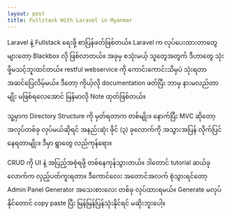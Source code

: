 ```yaml
---
layout: post
title: Fullstack With Laravel in Myanmar
---
```

Laravel နဲ့ Fullstack ရေးဖို့ စာပြန်ဖတ်ဖြစ်တယ်။
Laravel က လုပ်ပေးထားတာတွေ များတော့ Blackbox လို ဖြစ်လာတယ်။ အခုမှ စသုံးမယ့် သူတွေအတွက် ဒီဟာတွေ သုံးဖို့မသင့်ဘူးထင်တယ်။ restful webservice ကို ကောင်းကောင်းသိမှပဲ သုံးရတာ အဆင်ပြေလိမ့်မယ်။ ဒီတော့ ကိုယ့်လို documentation ဖတ်ပြီး ဘာမှ နားမလည်တာမျိုး မဖြစ်ရလေအောင် မြန်မာလို Note ထုတ်ဖြစ်တယ်။

သူ့မှာက Directory Structure ကို မှတ်ရတာက တစ်မျိုး။ နောက်ပြီး MVC ဆိုတော့ အလုပ်တစ်ခု လုပ်မယ်ဆိုရင် အနည်းဆုံး ဖိုင် (၃) ခုလောက်ကို အသွားအပြန် လိုက်ပြင်နေရတာမျိုး။ ဒီမှာ ရွာတွေ လည်ကုန်ရော။

CRUD ကို UI နဲ့ အပြည့်အစုံရဖို့ တစ်နေကုန်သွားတယ်။ ဒါတောင် tutorial ဆယ်ခုလောက်က လှည့်ပတ်ကူးရတာ။ ဒီကောင်လေး အတောင်အလက် စုံသွားရင်တော့ Admin Panel Generator အသေးစားလေး တစ်ခု လုပ်ထားရမယ်။ Generate မလုပ်နိုင်တောင် copy paste ပြီး မြန်မြန်ပြန်သုံးနိုင်ရင် မဆိုးဘူးပေါ့။